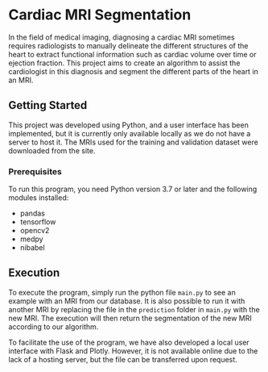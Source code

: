 # Cardiac MRI Segmentation

In the field of medical imaging, diagnosing a cardiac MRI sometimes requires radiologists to manually delineate the different structures of the heart to extract functional information such as cardiac volume over time or ejection fraction. This project aims to create an algorithm to assist the cardiologist in this diagnosis and segment the different parts of the heart in an MRI.

## Getting Started

This project was developed using Python, and a user interface has been implemented, but it is currently only available locally as we do not have a server to host it. The MRIs used for the training and validation dataset were downloaded from the site.

### Prerequisites

To run this program, you need Python version 3.7 or later and the following modules installed:
- pandas
- tensorflow  
- opencv2
- medpy
- nibabel

## Execution

To execute the program, simply run the python file `main.py` to see an example with an MRI from our database. It is also possible to run it with another MRI by replacing the file in the `prediction` folder in `main.py` with the new MRI. The execution will then return the segmentation of the new MRI according to our algorithm.

To facilitate the use of the program, we have also developed a local user interface with Flask and Plotly. However, it is not available online due to the lack of a hosting server, but the file can be transferred upon request.
